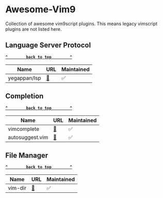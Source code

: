 # Awesome-Vim9

Collection of awesome vim9script plugins. This means legacy vimscript plugins are not listed here.

<!-- | <Repo> | [🔗](<link>) | ✅ | -->

## Language Server Protocol

**[`^        back to top        ^`](#awesome-vim9)**

| Name | URL | Maintained |
| --- | --- | --- |
| yegappan/lsp | [🔗](https://github.com/yegappan/lsp/tree/main) | ✅ |

## Completion

**[`^        back to top        ^`](#awesome-vim9)**

| Name | URL | Maintained |
| --- | --- | --- |
| vimcomplete | [🔗](https://github.com/girishji/vimcomplete) | ✅ |
| autosuggest.vim | [🔗](https://github.com/girishji/autosuggest.vim) | ✅ |

## File Manager

**[`^        back to top        ^`](#awesome-vim9)**

| Name | URL | Maintained |
| --- | --- | --- |
| vim-dir | [🔗](https://github.com/habamax/vim-dir) | ✅ |